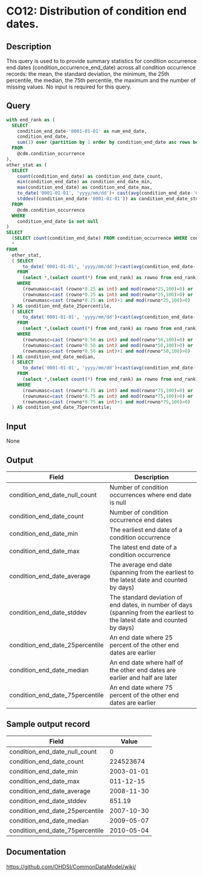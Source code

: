 <!---
Group:condition occurrence
Name:CO12 Distribution of condition end dates.
Author:Patrick Ryan
CDM Version: 5.0
-->

# CO12: Distribution of condition end dates.

## Description
This query is used to to provide summary statistics for condition occurrence end dates (condition_occurrence_end_date) across all condition occurrence records: the mean, the standard deviation, the minimum, the 25th percentile, the median, the 75th percentile, the maximum and the number of missing values. No input is required for this query.

## Query
```sql
with end_rank as (
  SELECT
    condition_end_date-'0001-01-01' as num_end_date,
    condition_end_date,
    sum(1) over (partition by 1 order by condition_end_date asc rows between unbounded preceding and current row) as rownumasc
  FROM
    @cdm.condition_occurrence
),
other_stat as (
  SELECT
    count(condition_end_date) as condition_end_date_count,
    min(condition_end_date) as condition_end_date_min,
    max(condition_end_date) as condition_end_date_max,
    to_date('0001-01-01', 'yyyy/mm/dd')+ cast(avg(condition_end_date-'0001-01-01') as int) as condition_end_date_average,
    stddev((condition_end_date-'0001-01-01')) as condition_end_date_stddev
  FROM
    @cdm.condition_occurrence
  WHERE
    condition_end_date is not null
)
SELECT
  (SELECT count(condition_end_date) FROM condition_occurrence WHERE condition_end_date is null) AS condition_end_date_null_count,
  *
FROM
  other_stat,
  ( SELECT
      to_date('0001-01-01', 'yyyy/mm/dd')+cast(avg(condition_end_date-'0001-01-01') as int) AS condition_end_date_25percentile
    FROM
      (select *,(select count(*) from end_rank) as rowno from end_rank)
    WHERE
      (rownumasc=cast (rowno*0.25 as int) and mod(rowno*25,100)=0) or
      (rownumasc=cast (rowno*0.25 as int) and mod(rowno*25,100)>0) or
      (rownumasc=cast (rowno*0.25 as int)+1 and mod(rowno*25,100)>0)
  ) AS condition_end_date_25percentile,
  ( SELECT
      to_date('0001-01-01', 'yyyy/mm/dd')+cast(avg(condition_end_date-'0001-01-01') as int) as condition_end_date_median
    FROM
      (select *,(select count(*) from end_rank) as rowno from end_rank)
    WHERE
      (rownumasc=cast (rowno*0.50 as int) and mod(rowno*50,100)=0) or
      (rownumasc=cast (rowno*0.50 as int) and mod(rowno*50,100)>0) or
      (rownumasc=cast (rowno*0.50 as int)+1 and mod(rowno*50,100)>0)
  ) AS condition_end_date_median,
  ( SELECT
      to_date('0001-01-01', 'yyyy/mm/dd')+cast(avg(condition_end_date-'0001-01-01') as int) as condition_end_date_75percentile
    FROM
      (select *,(select count(*) from end_rank) as rowno from end_rank)
    WHERE
      (rownumasc=cast (rowno*0.75 as int) and mod(rowno*75,100)=0) or
      (rownumasc=cast (rowno*0.75 as int) and mod(rowno*75,100)>0) or
      (rownumasc=cast (rowno*0.75 as int)+1 and mod(rowno*75,100)>0)
  ) AS condition_end_date_75percentile;
```

## Input

None



## Output

| Field |  Description |
| --- | --- |
| condition_end_date_null_count | Number of condition occurrences where end date is null |
| condition_end_date_count | Number of condition occurrence end dates |
| condition_end_date_min | The earliest end date of a condition occurrence |
| condition_end_date_max | The latest end date of a condition occurrence |
| condition_end_date_average | The average end date (spanning from the earliest to the latest date and counted by days) |
| condition_end_date_stddev | The standard deviation of end dates, in number of days (spanning from the earliest to the latest date and counted by days) |
| condition_end_date_25percentile |  An end date where 25 percent of the other end dates are earlier |
| condition_end_date_median |  An end date where half of the other end dates are earlier and half are later |
| condition_end_date_75percentile |  An end date where 75 percent of the other end dates are earlier |

## Sample output record

|  Field |  Value |
| --- | --- |
| condition_end_date_null_count | 0 |
| condition_end_date_count | 224523674 |
| condition_end_date_min | 2003-01-01 |
| condition_end_date_max | 011-12-15 |
| condition_end_date_average | 2008-11-30 |
| condition_end_date_stddev | 651.19 |
| condition_end_date_25percentile | 2007-10-30 |
| condition_end_date_median | 2009-05-07 |
| condition_end_date_75percentile | 2010-05-04 |


## Documentation
https://github.com/OHDSI/CommonDataModel/wiki/
